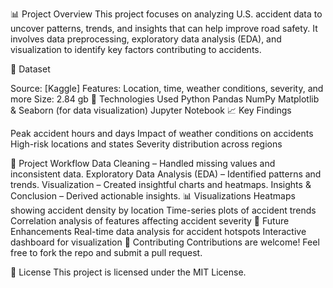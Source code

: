 📊 Project Overview
This project focuses on analyzing U.S. accident data to uncover patterns, trends, and insights that can help improve road safety. It involves data preprocessing, exploratory data analysis (EDA), and visualization to identify key factors contributing to accidents.

📂 Dataset

Source: [Kaggle]
Features: Location, time, weather conditions, severity, and more
Size: 2.84 gb
🔧 Technologies Used
Python
Pandas
NumPy
Matplotlib & Seaborn (for data visualization)
Jupyter Notebook
📈 Key Findings

Peak accident hours and days
Impact of weather conditions on accidents
High-risk locations and states
Severity distribution across regions

🚀 Project Workflow
Data Cleaning – Handled missing values and inconsistent data.
Exploratory Data Analysis (EDA) – Identified patterns and trends.
Visualization – Created insightful charts and heatmaps.
Insights & Conclusion – Derived actionable insights.
📊 Visualizations
Heatmaps showing accident density by location
Time-series plots of accident trends
Correlation analysis of features affecting accident severity
📌 Future Enhancements
Real-time data analysis for accident hotspots
Interactive dashboard for visualization
🤝 Contributing
Contributions are welcome! Feel free to fork the repo and submit a pull request.

📜 License
This project is licensed under the MIT License.

